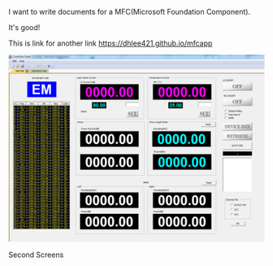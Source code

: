 I want to write documents for a MFC(Microsoft Foundation Component).

It's good!

This is link for another link https://dhlee421.github.io/mfcapp


<img src="\Coset2.PNG">

Second Screens
<img sec="\Coset3.PNG">
